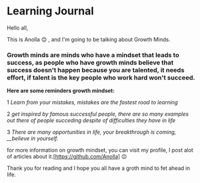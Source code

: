 # Learning Journal

Hello all,

This is Anolla :blush: , and I'm going to be talking about Growth Minds.

### Growth minds are minds who have a mindset that leads to success, as people who have growth minds believe that success doesn't happen because you are talented, it needs effort, if talent is the key people who work hard won't succeed.

**Here are some reminders  growth mindset:**

1 *Learn from your mistakes, mistakes are the fastest road to learning*

2 *get inspired by famous successful people, there are so  many examples out there of people succeding despite of difficulties they have in life*

3 *There are many opportunities in life, your breakthrough is coming, __believe in yourself.*

for more information on growth mindset, you can visit my profile, I post alot of articles about it.[https://github.com/Anolla] :wink: 

Thank you for reading and I hope you all have a groth mind to fet ahead in life.



